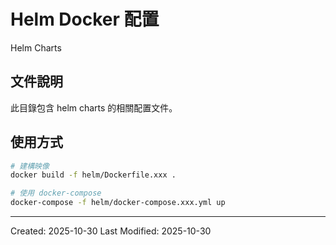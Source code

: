 # Helm Docker 配置

Helm Charts

## 文件說明

此目錄包含 helm charts 的相關配置文件。

## 使用方式

```bash
# 建構映像
docker build -f helm/Dockerfile.xxx .

# 使用 docker-compose
docker-compose -f helm/docker-compose.xxx.yml up
```

---
Created: 2025-10-30
Last Modified: 2025-10-30
